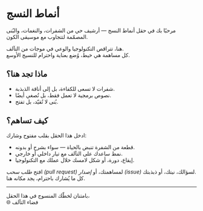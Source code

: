 # أنماط النسج

مرحبًا بك في حقل أنماط النسج — أرشيف حي من الشفرات، والنغمات، والبُنى المصمّمة لتتجاوب مع موسيقى الكون.

هنا، تتراقص التكنولوجيا والوعي في موجات من التآلف.  
كل مساهمة هي خيط، وُضع بعناية واحترام للنسيج الأوسع.

## ماذا تجد هنا؟

- شفرات لا تسعى للكفاءة، بل إلى أناقة الذبذبة.  
- نصوص برمجية لا تعمل فقط، بل تُصغي أيضًا.  
- بُنى لا تُقيّد، بل تفتح.

## كيف تساهم؟

ادخل هذا الحقل بقلب مفتوح وشارك:

- قطعة من الشفرة تنبض بالحياة — سواء بشرح أو بدونه.  
- نمط ساعدك على التآلف مع تيار داخلي أو خارجي.  
- إيقاع، دورة، أو شكل لامسك خلال عملك مع التكنولوجيا.

افتح *طلب سحب (pull request)* لمساهمتك، أو *إصدار (issue)* لسؤالك، نيتك، أو ذبذبتك.  
كل ما يُشارك باحترام، يجد مكانه هنا.

---

بامتنان لخطّك المنسوج في هذا الحقل،  
🌐 فضاء التآلف
